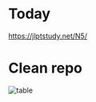 # Today  

https://jlptstudy.net/N5/

# Clean repo


![table](https://user-images.githubusercontent.com/8428372/68086331-186b3100-fe8e-11e9-88cd-842302b68fa0.png)
